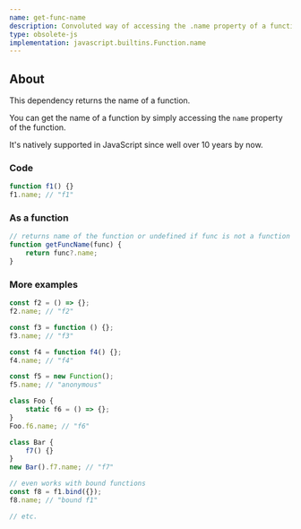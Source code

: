 ```yaml
---
name: get-func-name
description: Convoluted way of accessing the .name property of a function.
type: obsolete-js
implementation: javascript.builtins.Function.name
---
```


## About

This dependency returns the name of a function.

You can get the name of a function by simply accessing the `name` property of the function.

It's natively supported in JavaScript since well over 10 years by now.

### Code

```js
function f1() {}
f1.name; // "f1"
```

### As a function

```js
// returns name of the function or undefined if func is not a function
function getFuncName(func) {
    return func?.name;
}
```

### More examples

```js
const f2 = () => {};
f2.name; // "f2"

const f3 = function () {};
f3.name; // "f3"

const f4 = function f4() {};
f4.name; // "f4"

const f5 = new Function();
f5.name; // "anonymous"

class Foo {
    static f6 = () => {};
}
Foo.f6.name; // "f6"

class Bar {
    f7() {}
}
new Bar().f7.name; // "f7"

// even works with bound functions
const f8 = f1.bind({});
f8.name; // "bound f1"

// etc.
```
